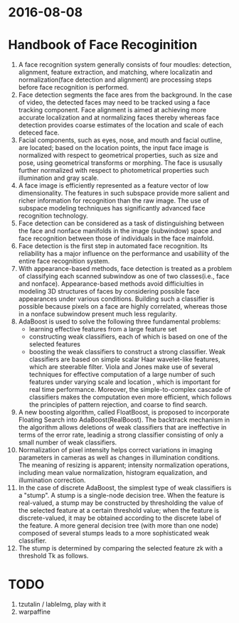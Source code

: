 2016-08-08
==========
# Handbook of Face Recoginition
1. A face recognition system generally consists of four moudles: detection, alignment, feature extraction, and matching, where localizatin and normalization(face detection and alignment) are processing steps before face recognition is performed.
2. Face detection segments the face ares from the background. In the case of video, the detected faces may need to be tracked using a face tracking component. Face alignment is aimed at achieving more accurate localization and at normalizing faces thereby whereas face detection provides coarse estimates of the location and scale of each deteced face. 
3. Facial components, such as eyes, nose, and mouth and facial outline, are located; based on the location points, the input face image is normalized with respect to geometrical properties, such as size and pose, using geometrical transforms or morphing. The face is ususally further normalized with respect to photometrical properties such illumination and gray scale.
4. A face image is efficiently represented as a feature vector of low dimensionality. The features in such subspace provide more salient and richer information for recognition than the raw image. The use of subspace modeling techniques has significantly advanced face recognition technology.
5. Face detection can be considered as a task of distinguishing between the face and nonface manifolds in the image (subwindow) space and face recognition between those of individuals in the face mainfold.
6. Face detection is the first step in automated face recognition. Its reliability has a major influence on the performance and usabiliity of the entire face recognition system.
7. With appearance-based methods, face detection is treated as a problem of classifying each scanned subwindow as one of two classes(i.e., face and nonface). Appearance-based methods avoid difficiulties in modeling 3D structures of faces by considering possible face appearances under various conditions. Building such a classifier is possible because pixels on a face are highly correlated, whereas those in a nonface subwindow present much less regularity.
8. AdaBoost is used to solve the following three fundamental problems: 
    * learning effective features from a large feature set
    * constructing weak classifiers, each of which is based on one of the selected features
    * boosting the weak classifiers to construct a strong classifier. 
   Weak classifiers are based on simple scalar  Haar wavelet-like features, which are steerable filter. Viola and Jones make use of several techniques for effective computation of a large number of such features under varying scale and location , which is important for real time performance.
   Moreover, the simple-to-complex cascade of classifiers makes the computation even more efficient, which follows the principles of pattern rejection, and coarse to find search.
9. A new boosting algorithm, called FloatBoost, is proposed to incorporate Floating Search into AdaBoost(RealBoost). The backtrack mechanism in the algorithm allows deletions of weak classifiers that are ineffective in terms of the error rate, leadinig a strong classifier consisting of only a small number of weak classifiers. 
10. Normalization of pixel intensity helps correct variations in imaging parameters in cameras as well as changes in illumination conditions. The meaning of resizing is apparent; intensity normalization operations, including mean value normalization, histogram equalization, and illumination correction.
11. In the case of discrete AdaBoost, the simplest type of weak classifiers is a "stump". A stump is a single-node decision tree. When the feature is real-valued, a stump may be constructed by thresholding the value of the selected feature at a certain threshold value; when the feature is discrete-valued, it may be obtained according to the discrete label of the feature. A more general decision tree (with more than one node) composed of several stumps leads to a more sophisticated weak classifier.
12.  The stump is determined by comparing the selected feature zk with a threshold Tk as follows.


# TODO
1. tzutalin / lableImg, play with it
2. warpaffine